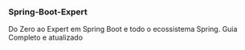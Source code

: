 ### Spring-Boot-Expert

Do Zero ao Expert em Spring Boot e todo o ecossistema Spring. Guia Completo e atualizado
